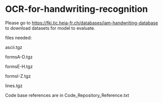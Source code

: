 # OCR-for-handwriting-recognition

Please go to https://fki.tic.heia-fr.ch/databases/iam-handwriting-database to download datasets for model to evaluate.

files needed:

ascii.tgz

formsA-D.tgz

formsE-H.tgz

formsI-Z.tgz

lines.tgz

Code base references are in Code_Repository_Reference.txt
